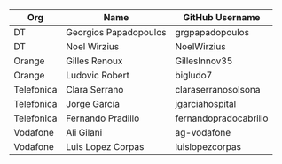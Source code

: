 | Org                    | Name                                      | GitHub Username        |
| -----------------------| ------------------------------------------| -----------------------|
| DT | Georgios Papadopoulos | grgpapadopoulos |
| DT | Noel Wirzius | NoelWirzius |
| Orange | Gilles Renoux | GillesInnov35 |
| Orange | Ludovic Robert | bigludo7 |
| Telefonica | Clara Serrano | claraserranosolsona |
| Telefonica | Jorge García | jgarciahospital |
| Telefonica | Fernando Pradillo | fernandopradocabrillo |
| Vodafone | Ali Gilani | ag-vodafone |
| Vodafone | Luis Lopez Corpas | luislopezcorpas |
